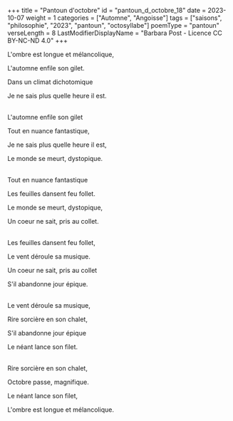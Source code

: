 +++
title = "Pantoun d'octobre"
id = "pantoun_d_octobre_18"
date = 2023-10-07
weight = 1
categories = ["Automne", "Angoisse"]
tags = ["saisons", "philosophie", "2023", "pantoun", "octosyllabe"]
poemType = "pantoun"
verseLength = 8
LastModifierDisplayName = "Barbara Post - Licence CC BY-NC-ND 4.0"
+++

L'ombre est longue et mélancolique,

L'automne enfile son gilet.

Dans un climat dichotomique

Je ne sais plus quelle heure il est.

 \
L'automne enfile son gilet

Tout en nuance fantastique,

Je ne sais plus quelle heure il est,

Le monde se meurt, dystopique.

 \
Tout en nuance fantastique

Les feuilles dansent feu follet.

Le monde se meurt, dystopique,

Un coeur ne sait, pris au collet.

 \
Les feuilles dansent feu follet,

Le vent déroule sa musique.

Un coeur ne sait, pris au collet

S'il abandonne jour épique.

 \
Le vent déroule sa musique,

Rire sorcière en son chalet,

S'il abandonne jour épique

Le néant lance son filet.

 \
Rire sorcière en son chalet,

Octobre passe, magnifique.

Le néant lance son filet,

L'ombre est longue et mélancolique.
